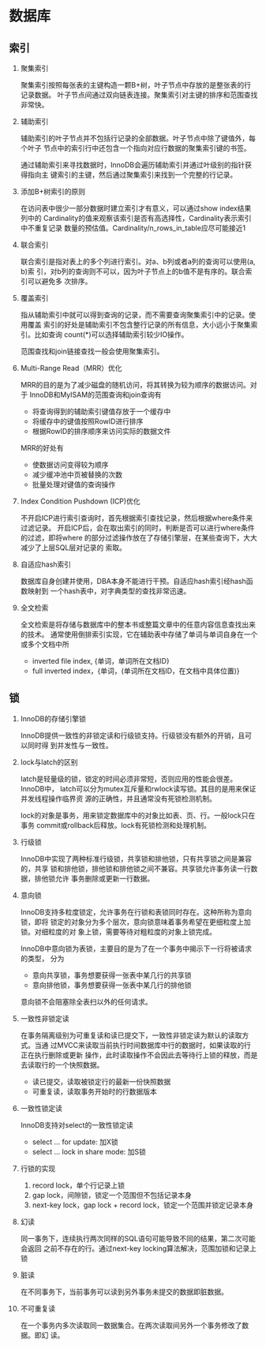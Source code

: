 # 数据库

## 索引

1. 聚集索引

    聚集索引按照每张表的主键构造一颗B+树，叶子节点中存放的是整张表的行记录数据。
    叶子节点间通过双向链表连接。聚集索引对主键的排序和范围查找非常快。

1. 辅助索引

    辅助索引的叶子节点并不包括行记录的全部数据。叶子节点中除了键值外，每个叶子
    节点中的索引行中还包含一个指向对应行数据的聚集索引键的书签。

    通过辅助索引来寻找数据时，InnoDB会遍历辅助索引并通过叶级别的指针获得指向主
    键索引的主键，然后通过聚集索引来找到一个完整的行记录。

1. 添加B+树索引的原则

    在访问表中很少一部分数据时建立索引才有意义，可以通过show index结果列中的
    Cardinality的值来观察该索引是否有高选择性，Cardinality表示索引中不重复记录
    数量的预估值。Cardinality/n_rows_in_table应尽可能接近1

1. 联合索引

    联合索引是指对表上的多个列进行索引。对a、b列或者a列的查询可以使用(a, b)索
    引，对b列的查询则不可以，因为叶子节点上的b值不是有序的。联合索引可以避免多
    次排序。

1. 覆盖索引

    指从辅助索引中就可以得到查询的记录，而不需要查询聚集索引中的记录。使用覆盖
    索引的好处是辅助索引不包含整行记录的所有信息，大小远小于聚集索引。比如查询
    count(*)可以选择辅助索引较少IO操作。

    范围查找和join链接查找一般会使用聚集索引。

1. Multi-Range Read（MRR）优化

    MRR的目的是为了减少磁盘的随机访问，将其转换为较为顺序的数据访问。对于
    InnoDB和MyISAM的范围查询和join查询有

    - 将查询得到的辅助索引键值存放于一个缓存中
    - 将缓存中的键值按照RowID进行排序
    - 根据RowID的排序顺序来访问实际的数据文件

    MRR的好处有

    - 使数据访问变得较为顺序
    - 减少缓冲池中页被替换的次数
    - 批量处理对键值的查询操作

1. Index Condition Pushdown (ICP)优化

    不开启ICP进行索引查询时，首先根据索引查找记录，然后根据where条件来过滤记录。
    开启ICP后，会在取出索引的同时，判断是否可以进行where条件的过滤，即将where
    的部分过滤操作放在了存储引擎层，在某些查询下，大大减少了上层SQL层对记录的
    索取。

1. 自适应hash索引

    数据库自身创建并使用，DBA本身不能进行干预。自适应hash索引经hash函数映射到
    一个hash表中，对字典类型的查找非常迅速。

1. 全文检索

    全文检索是将存储与数据库中的整本书或整篇文章中的任意内容信息查找出来的技术。
    通常使用倒排索引实现，它在辅助表中存储了单词与单词自身在一个或多个文档中所

    - inverted file index, {单词，单词所在文档ID}
    - full inverted index，{单词，(单词所在文档ID，在文档中具体位置)}

## 锁

1. InnoDB的存储引擎锁

    InnoDB提供一致性的非锁定读和行级锁支持。行级锁没有额外的开销，且可以同时得
    到并发性与一致性。

1. lock与latch的区别

    latch是轻量级的锁，锁定的时间必须非常短，否则应用的性能会很差。InnoDB中，
    latch可以分为mutex互斥量和rwlock读写锁。其目的是用来保证并发线程操作临界资
    源的正确性，并且通常没有死锁检测机制。

    lock的对象是事务，用来锁定数据库中的对象比如表、页、行。一般lock只在事务
    commit或rollback后释放。lock有死锁检测和处理机制。

1. 行级锁

    InnoDB中实现了两种标准行级锁，共享锁和排他锁，只有共享锁之间是兼容的，共享
    锁和排他锁，排他锁和排他锁之间不兼容。共享锁允许事务读一行数据，排他锁允许
    事务删除或更新一行数据。

1. 意向锁

    InnoDB支持多粒度锁定，允许事务在行锁和表锁同时存在。这种所称为意向锁，即将
    锁定的对象分为多个层次，意向锁意味着事务希望在更细粒度上加锁。对细粒度的对
    象上锁，需要等待对粗粒度的对象上锁完成。

    InnoDB中意向锁为表锁，主要目的是为了在一个事务中揭示下一行将被请求的类型，
    分为

    - 意向共享锁，事务想要获得一张表中某几行的共享锁
    - 意向排他锁，事务想要获得一张表中某几行的排他锁

    意向锁不会阻塞除全表扫以外的任何请求。

1. 一致性非锁定读

    在事务隔离级别为可重复读和读已提交下，一致性非锁定读为默认的读取方式。当通
    过MVCC来读取当前执行时间数据库中行的数据时，如果读取的行正在执行删除或更新
    操作，此时读取操作不会因此去等待行上锁的释放，而是去读取行的一个快照数据。

    - 读已提交，读取被锁定行的最新一份快照数据
    - 可重复读，读取事务开始时的行数据版本

1. 一致性锁定读

    InnoDB支持对select的一致性锁定读

    - select ... for update: 加X锁
    - select ... lock in share mode: 加S锁

1. 行锁的实现

    1. record lock，单个行记录上锁
    1. gap lock，间隙锁，锁定一个范围但不包括记录本身
    1. next-key lock，gap lock + record lock，锁定一个范围并锁定记录本身

1. 幻读

    同一事务下，连续执行两次同样的SQL语句可能导致不同的结果，第二次可能会返回
    之前不存在的行。通过next-key locking算法解决，范围加锁和记录上锁

1. 脏读

    在不同事务下，当前事务可以读到另外事务未提交的数据即脏数据。

1. 不可重复读

    在一个事务内多次读取同一数据集合。在两次读取间另外一个事务修改了数据。即幻
    读。
